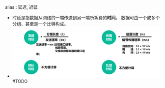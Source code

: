 alias:: 延迟, 迟延

- 时延是指数据从网络的一端传送到另一端所耗费的**时间**。 数据可由一个或多个分组、甚至是一个比特构成。
- ![image.png](../assets/image_1698155030925_0.png) #TODO